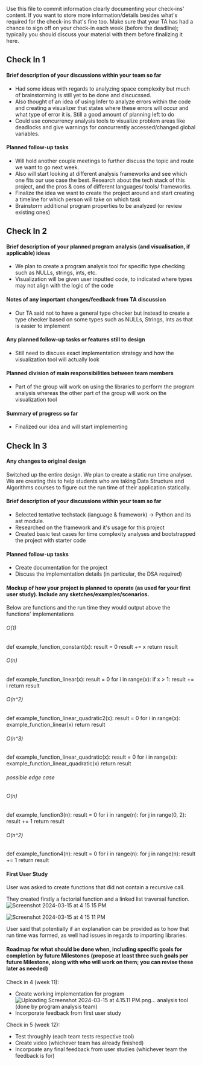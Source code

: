Use this file to commit information clearly documenting your check-ins' content. If you want to store more information/details besides what's required for the check-ins that's fine too. Make sure that your TA has had a chance to sign off on your check-in each week (before the deadline); typically you should discuss your material with them before finalizing it here.

## Check In 1

#### Brief description of your discussions within your team so far

- Had some ideas with regards to analyzing space complexity but much of brainstorming is still yet to be done and discucssed. 
- Also thought of an idea of using Infer to analyze errors within the code and creating a visualizer that states where these errors will occur and what type of error it is. Still a good amount of planning left to do
- Could use concurrency analysis tools to visualize problem areas like deadlocks and give warnings for concurrently accessed/changed global variables.

#### Planned follow-up tasks 

- Will hold another couple meetings to further discuss the topic and route we want to go next week.
- Also will start looking at different analysis frameworks and see which one fits our use case the best. Research about the tech stack of this project, and the pros & cons of different languages/ tools/ frameworks.
- Finalize the idea we want to create the project around and start creating a timeline for which person will take on which task 
- Brainstorm additional program properties to be analyzed (or review existing ones)

## Check In 2

#### Brief description of your planned program analysis (and visualisation, if applicable) ideas

- We plan to create a program analysis tool for specific type checking such as NULLs, strings, ints, etc.
- Visualization will be given user inputted code, to indicated where types may not align with the logic of the code

#### Notes of any important changes/feedback from TA discussion

- Our TA said not to have a general type checker but instead to create a type checker based on some types such as NULLs, Strings, Ints as that is easier to implement

#### Any planned follow-up tasks or features still to design

- Still need to discuss exact implementation strategy and how the visualization tool will actually look

#### Planned division of main responsibilities between team members

- Part of the group will work on using the libraries to perform the program analysis whereas the other part of the group will work on the visualization tool

#### Summary of progress so far

- Finalized our idea and will start implementing

## Check In 3

#### Any changes to original design
Switched up the entire design. We plan to create a static run time analyser. We are creating this to help students who are taking Data Structure and Algorithms courses to figure out the run time of their application statically. 

#### Brief description of your discussions within your team so far
- Selected tentative techstack (language & framework) -> Python and its ast module.
- Researched on the framework and it's usage for this project
- Created basic test cases for time complexity analyses and bootstrapped the project with starter code

#### Planned follow-up tasks 
- Create documentation for the project
- Discuss the implementation details (in particular, the DSA required)

#### Mockup of how your project is planned to operate (as used for your first user study). Include any sketches/examples/scenarios.
Below are functions and the run time they would output above the functions' implementations

###### O(1)
def example_function_constant(x):
    result = 0
    result += x
    return result


###### O(n)
def example_function_linear(x):
    result = 0
    for i in range(x):
        if x > 1:
            result += i
    return result


###### O(n^2)
def example_function_linear_quadratic2(x):
    result = 0
    for i in range(x):
        example_function_linear(x)
    return result


###### O(n^3)
def example_function_linear_quadratic(x):
    result = 0
    for i in range(x):
        example_function_linear_quadratic(x)
    return result


###### possible edge case
###### O(n)
def example_function3(n):
    result = 0
    for i in range(n):
        for j in range(0, 2):
            result += 1
    return result


###### O(n^2)
def example_function4(n):
    result = 0
    for i in range(n):
        for j in range(n):
            result += 1
    return result

#### First User Study

User was asked to create functions that did not contain a recursive call.

They created firstly a factorial function and a linked list traversal function.
![Screenshot 2024-03-15 at 4 15 15 PM](https://media.github.students.cs.ubc.ca/user/16895/files/4f384a57-fe3f-4234-ae99-065ce629f2c3)

![Screenshot 2024-03-15 at 4 15 11 PM](https://media.github.students.cs.ubc.ca/user/16895/files/bdbe84f7-505c-4108-9d04-39a23eeda60e)

User said that potentially if an explanation can be provided as to how that run time was formed, as well had issues in regards to importing libraries.


#### Roadmap for what should be done when, including specific goals for completion by future Milestones (propose at least three such goals per future Milestone, along with who will work on them; you can revise these later as needed)

Check in 4 (week 11):
- Create working implementation for program![Uploading Screenshot 2024-03-15 at 4.15.11 PM.png…]()
 analysis tool (done by program analysis team)
- Incorporate feedback from first user study 

Check in 5 (week 12):
- Test throughly (each team tests respective tool)
- Create video (whichever team has already finished)
- Incorpoate any final feedback from user studies (whichever team the feedback is for)
